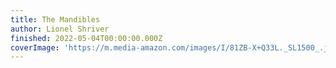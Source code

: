 ```yaml
---
title: The Mandibles
author: Lionel Shriver
finished: 2022-05-04T00:00:00.000Z
coverImage: 'https://m.media-amazon.com/images/I/81ZB-X+Q33L._SL1500_.jpg'
---
```

